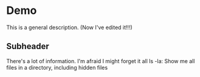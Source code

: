 # Demo

This is a general description.
(Now I've edited it!!!)

## Subheader

There's a lot of information. I'm afraid I might forget it all
ls -la: Show me all files in a directory, including hidden files